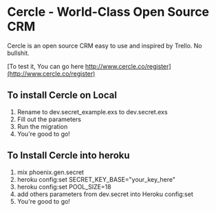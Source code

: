 # Cercle - World-Class Open Source CRM

Cercle is an open source CRM easy to use and inspired by Trello. No bullshit.

[To test it, You can go here http://www.cercle.co/register](http://www.cercle.co/register)

## To install Cercle on Local
1. Rename to dev.secret_example.exs to dev.secret.exs
2. Fill out the parameters
3. Run the migration
4. You're good to go!

## To Install Cercle into heroku
1. mix phoenix.gen.secret
2. heroku config:set SECRET_KEY_BASE="your_key_here"
3. heroku config:set POOL_SIZE=18
4. add others parameters from dev.secret into Heroku config:set
5. You're good to go!



